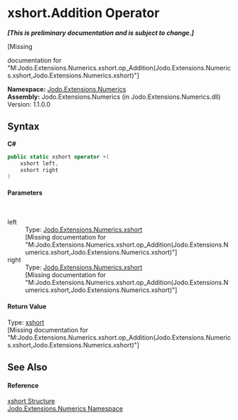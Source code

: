 # xshort.Addition Operator 
 _**\[This is preliminary documentation and is subject to change.\]**_

\[Missing <summary> documentation for "M:Jodo.Extensions.Numerics.xshort.op_Addition(Jodo.Extensions.Numerics.xshort,Jodo.Extensions.Numerics.xshort)"\]

**Namespace:**&nbsp;<a href="N_Jodo_Extensions_Numerics">Jodo.Extensions.Numerics</a><br />**Assembly:**&nbsp;Jodo.Extensions.Numerics (in Jodo.Extensions.Numerics.dll) Version: 1.1.0.0

## Syntax

**C#**<br />
``` C#
public static xshort operator +(
	xshort left,
	xshort right
)
```


#### Parameters
&nbsp;<dl><dt>left</dt><dd>Type: <a href="T_Jodo_Extensions_Numerics_xshort">Jodo.Extensions.Numerics.xshort</a><br />\[Missing <param name="left"/> documentation for "M:Jodo.Extensions.Numerics.xshort.op_Addition(Jodo.Extensions.Numerics.xshort,Jodo.Extensions.Numerics.xshort)"\]</dd><dt>right</dt><dd>Type: <a href="T_Jodo_Extensions_Numerics_xshort">Jodo.Extensions.Numerics.xshort</a><br />\[Missing <param name="right"/> documentation for "M:Jodo.Extensions.Numerics.xshort.op_Addition(Jodo.Extensions.Numerics.xshort,Jodo.Extensions.Numerics.xshort)"\]</dd></dl>

#### Return Value
Type: <a href="T_Jodo_Extensions_Numerics_xshort">xshort</a><br />\[Missing <returns> documentation for "M:Jodo.Extensions.Numerics.xshort.op_Addition(Jodo.Extensions.Numerics.xshort,Jodo.Extensions.Numerics.xshort)"\]

## See Also


#### Reference
<a href="T_Jodo_Extensions_Numerics_xshort">xshort Structure</a><br /><a href="N_Jodo_Extensions_Numerics">Jodo.Extensions.Numerics Namespace</a><br />